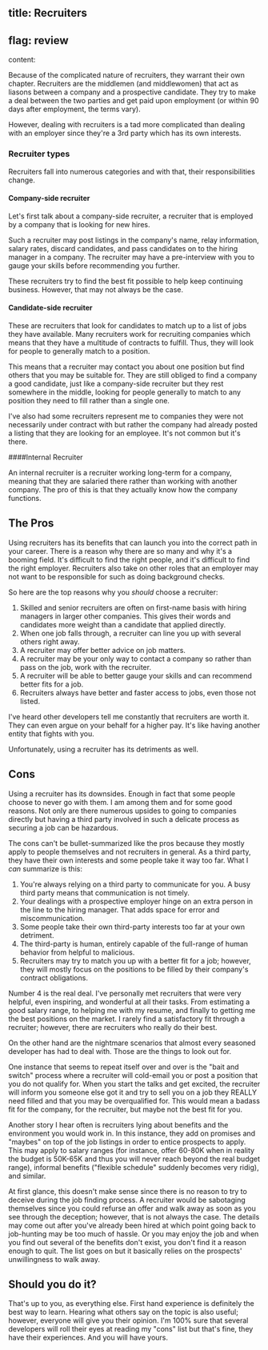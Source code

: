 title: Recruiters
----
flag: review
----
content:

Because of the complicated nature of recruiters, they warrant their own chapter. Recruiters are the middlemen (and middlewomen) that act as liasons between a company and a prospective candidate. They try to make a deal between the two parties and get paid upon employment (or within 90 days after employment, the terms vary).

However, dealing with recruiters is a tad more complicated than dealing with an employer since they're a 3rd party which has its own interests.

### Recruiter types

Recruiters fall into numerous categories and with that, their responsibilities change.

#### Company-side recruiter

Let's first talk about a company-side recruiter, a recruiter that is employed by a company that is looking for new hires.

Such a recruiter may post listings in the company's name, relay information, salary rates, discard candidates, and pass candidates on to the hiring manager in a company. The recruiter may have a pre-interview with you to gauge your skills before recommending you further.

These recruiters try to find the best fit possible to help keep continuing business. However, that may not always be the case.

#### Candidate-side recruiter

These are recruiters that look for candidates to match up to a list of jobs they have available. Many recruiters work for recruiting companies which means that they have a multitude of contracts to fulfill. Thus, they will look for people to generally match to a position.

This means that a recruiter may contact you about one position but find others that you may be suitable for. They are still obliged to find a company a good candidate, just like a company-side recruiter but they rest somewhere in the middle, looking for people generally to match to any position they need to fill rather than a single one.

I've also had some recruiters represent me to companies they were not necessarily under contract with but rather the company had already posted a listing that they are looking for an employee. It's not common but it's there.

####Internal Recruiter

An internal recruiter is a recruiter working long-term for a company, meaning that they are salaried there rather than working with another company. The pro of this is that they actually know how the company functions.

## The Pros

Using recruiters has its benefits that can launch you into the correct path in your career. There is a reason why there are so many and why it's a booming field. It's difficult to find the right people, and it's difficult to find the right employer. Recruiters also take on other roles that an employer may not want to be responsible for such as doing background checks.

So here are the top reasons why you *should* choose a recruiter:

1. Skilled and senior recruiters are often on first-name basis with hiring managers in larger other companies. This gives their words and candidates more weight than a candidate that applied directly.
2. When one job falls through, a recruiter can line you up with several others right away.
3. A recruiter may offer better advice on job matters.
4. A recruiter may be your only way to contact a company so rather than pass on the job, work with the recruiter.
5. A recruiter will be able to better gauge your skills and can recommend better fits for a job.
6. Recruiters always have better and faster access to jobs, even those not listed.

I've heard other developers tell me constantly that recruiters are worth it. They can even argue on your behalf for a higher pay. It's like having another entity that fights with you.

Unfortunately, using a recruiter has its detriments as well.

## Cons

Using a recruiter has its downsides. Enough in fact that some people choose to never go with them. I am among them and for some good reasons. Not only are there numerous upsides to going to companies directly but having a third party involved in such a delicate process as securing a job can be hazardous.

The cons can't be bullet-summarized like the pros because they mostly apply to people themselves and not recruiters in general. As a third party, they have their own interests and some people take it way too far. What I *can* summarize is this:

1. You're always relying on a third party to communicate for you. A busy third party means that communication is not timely.
2. Your dealings with a prospective employer hinge on an extra person in the line to the hiring manager. That adds space for error and miscommunication.
3. Some people take their own third-party interests too far at your own detriment.
4. The third-party is human, entirely capable of the full-range of human behavior from helpful to malicious.
5. Recruiters may try to match you up with a better fit for a job; however, they will mostly focus on the positions to be filled by their company's contract obligations.

Number 4 is the real deal. I've personally met recruiters that were very helpful, even inspiring, and wonderful at all their tasks. From estimating a good salary range, to helping me with my resume, and finally to getting me the best positions on the market. I rarely find a satisfactory fit through a recruiter; however, there are recruiters who really do their best.

On the other hand are the nightmare scenarios that almost every seasoned developer has had to deal with. Those are the things to look out for.

One instance that seems to repeat itself over and over is the "bait and switch" process where a recruiter will cold-email you or post a position that you do not qualify for. When you start the talks and get excited, the recruiter will inform you someone else got it and try to sell you on a job they REALLY need filled and that you may be overqualified for. This would mean a badass fit for the company, for the recruiter, but maybe not the best fit for you.

Another story I hear often is recruiters lying about benefits and the environment you would work in. In this instance, they add on promises and "maybes" on top of the job listings in order to entice prospects to apply. This may apply to salary ranges (for instance, offer 60-80K when in reality the budget is 50K-65K and thus you will never reach beyond the real budget range), informal benefits ("flexible schedule" suddenly becomes very ridig), and similar.

At first glance, this doesn't make sense since there is no reason to try to deceive during the job finding process. A recruiter would be sabotaging themselves since you could refurse an offer and walk away as soon as you see through the deception; however, that is not always the case. The details may come out after you've already been hired at which point going back to job-hunting may be too much of hassle. Or you may enjoy the job and when you find out several of the benefits don't exist, you don't find it a reason enough to quit. The list goes on but it basically relies on the prospects' unwillingness to walk away.

## Should you do it?

That's up to you, as everything else. First hand experience is definitely the best way to learn. Hearing what others say on the topic is also useful; however, everyone will give you their opinion. I'm 100% sure that several developers will roll their eyes at reading my "cons" list but that's fine, they have their experiences. And you will have yours.
